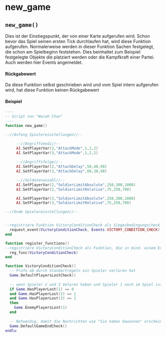 # new_game

## `new_game()`

Dies ist der Einstiegspunkt, der von einer Karte aufgerufen wird. Schon bevor das Spiel seinen ersten Tick durchlaufen hat, wird diese Funktion aufgerufen. Normalerweise werden in dieser Funktion Sachen festgelegt, die schon am Spielbeginn feststehen. Dies beinhaltet zum Beispiel festgelegte Objekte die platziert werden oder die Kampfkraft einer Partei. Auch werden hier Events angemeldet.

#### Rückgabewert

Da diese Funktion selbst geschrieben wird und vom Spiel intern aufgerufen wird, hat diese Funktion keinen Rückgabewert

#### Beispiel

```lua
----
-- Script von "Wacah Chan"
----
function new_game()

--//Anfang Spielereinstellungen//--

     --//Angriffsmodi//--
     AI.SetPlayerVar(2,"AttackMode",1,2,2)
     AI.SetPlayerVar(3,"AttackMode",1,2,2)
   
     --//Angriffsfolge//--
     AI.SetPlayerVar(2,"AttackDelay",50,40,90)
     AI.SetPlayerVar(3,"AttackDelay",60,30,90)

     --//Soldatenanzahl//--
     AI.SetPlayerVar(2,"SoldierLimitAbsolute",150,300,1000)
     AI.SetPlayerVar(2,"SoldierLimitRelative",75,250,700)

     AI.SetPlayerVar(3,"SoldierLimitAbsolute",150,300,1000)
     AI.SetPlayerVar(3,"SoldierLimitRelative",75,250,700)

--//Ende Spielereinstellungen//--


--registriere Funktion VictoryConditionCheck als Siegesbedingungscheck
  request_event(VictoryConditionCheck, Events.VICTORY_CONDITION_CHECK)
end

function register_functions()
--registriere VictoryConditionCheck als Funktion, die in mind. einem Event vorkommt
  reg_func(VictoryConditionCheck)
end

function VictoryConditionCheck()
  -- Prüfe ob durch Standartregeln ein Spieler verloren hat
  Game.DefaultPlayersLostCheck()
 
  -- wenn Spieler 2 und 3 Veloren haben und Spieler 1 noch im Spiel ist, verlieren alle Gegner von 1
  if Game.HasPlayerLost(1) == 0
  and Game.HasPlayerLost(2) == 1
  and Game.HasPlayerLost(3) == 1
  then
    Game.EnemyPlayersLost(1)
  end
 
  -- Notwendig, damit die Nachrichten wie "Sie haben Gewonnen" erscheinen
  Game.DefaultGameEndCheck()
endlu
```

